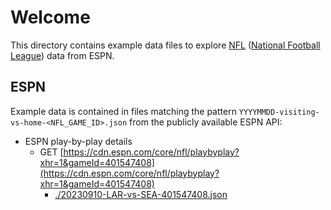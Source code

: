 # Welcome

This directory contains example data files to explore [NFL](https://www.nfl.com) ([National Football League](https://www.nfl.com)) data from ESPN.

## ESPN

Example data is contained in files matching the pattern `YYYYMMDD-visiting-vs-home-<NFL_GAME_ID>.json` from the publicly available ESPN API:

- ESPN play-by-play details
  - GET [https://cdn.espn.com/core/nfl/playbyplay?xhr=1&gameId=401547408](https://cdn.espn.com/core/nfl/playbyplay?xhr=1&gameId=401547408)
    - [./20230910-LAR-vs-SEA-401547408.json](./20230910-LAR-vs-SEA-401547408.json)
